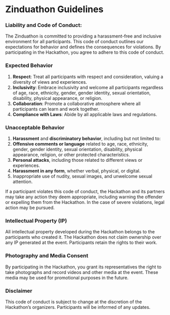 # Zinduathon Guidelines
### Liability and Code of Conduct:

The Zinduathon is committed to providing a harassment-free and inclusive environment for all participants. This code of conduct outlines our expectations for behavior and defines the consequences for violations. By participating in the Hackathon, you agree to adhere to this code of conduct.

### Expected Behavior

1. **Respect**: Treat all participants with respect and consideration, valuing a diversity of views and experiences.
2. **Inclusivity**: Embrace inclusivity and welcome all participants regardless of age, race, ethnicity, gender, gender identity, sexual orientation, disability, physical appearance, or religion.
3. **Collaboration**: Promote a collaborative atmosphere where all participants can learn and work together.
4. **Compliance with Laws**: Abide by all applicable laws and regulations.

### Unacceptable Behavior

1. **Harassment** and **discriminatory behavior**, including but not limited to:
2. **Offensive comments or language** related to age, race, ethnicity, gender, gender identity, sexual orientation, disability, physical appearance, religion, or other protected characteristics.
3. **Personal attacks**, including those related to different views or experiences.
4. **Harassment in any form**, whether verbal, physical, or digital.
5. Inappropriate use of nudity, sexual images, and unwelcome sexual attention.

If a participant violates this code of conduct, the Hackathon and its partners may take any action they deem appropriate, including warning the offender or expelling them from the Hackathon. In the case of severe violations, legal action may be pursued.

### Intellectual Property (IP)

All intellectual property developed during the Hackathon belongs to the participants who created it. The Hackathon does not claim ownership over any IP generated at the event. Participants retain the rights to their work.

### Photography and Media Consent

By participating in the Hackathon, you grant its representatives the right to take photographs and record videos and other media at the event. These media may be used for promotional purposes in the future.

### Disclaimer

This code of conduct is subject to change at the discretion of the Hackathon’s organizers. Participants will be informed of any updates.
